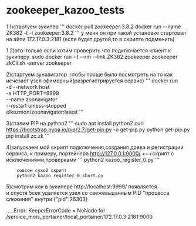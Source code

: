 # zookeeper_kazoo_tests

1.1)стартуем зукипер
'''
docker pull zookeeper:3.8.2
docker run --name ZK382 -t -i zookeeper:3.8.2
'''
у меня он при такой установке стартовал на айпи 172.17.0.3:2181   (если будет другой,то в скрипте подменить)

1.2)это-только если хотим проверить что подключается клиент к зукиперу.
sudo docker run -it --rm --link ZK382:zookeeper zookeeper zkCli.sh -server zookeeper

2)стартуем зунавигатор ,чтобы проще было посмотреть на то как исчезает узел эфимерный(разрегистрируется сервис)
'''
docker run \
  -d --network host \
  -e HTTP_PORT=9999 \
  --name zoonavigator \
  --restart unless-stopped \
  elkozmon/zoonavigator:latest
'''

3)ставим PIP на python2
'''
sudo apt install python2
curl https://bootstrap.pypa.io/pip/2.7/get-pip.py -o get-pip.py
python get-pip.py
pip install zc.zk
'''

4)запускаем мой скрипт подключения,создания древа и  регистрации  сервиса, к примеру, портейнера http://127.0.0.1:9000/
+++скрипт с исключениями,проверками
'''
python2 kazoo_register_0.py
'''

        совсем сухой скрипт 
        python2 kazoo_register_0_short.py

5)смотрим как в зукипере http://localhost:9999/   появляется  
и спустя 5сек удаляется узел со свежевыданным PID "процесса слежения" внутри {"pid":26303}

.....Error: KeeperErrorCode = NoNode for /service_mois_portainer/local_portainer/172.17.0.3:2181:9000
